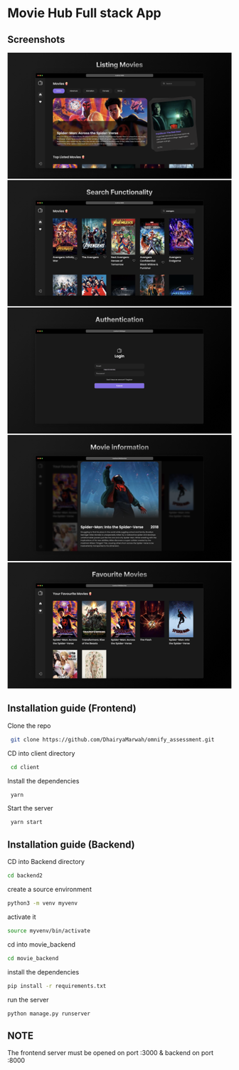 
# Movie Hub Full stack App

## Screenshots

![Screenshot 1](./screenshots/1.png)
![Screenshot 2](./screenshots/2.png)
![Screenshot 3](./screenshots/3.png)
![Screenshot 4](./screenshots/4.png)
![Screenshot 5](./screenshots/5.png)

## Installation guide (Frontend)

Clone the repo

```bash
 git clone https://github.com/DhairyaMarwah/omnify_assessment.git
```


CD into client directory

```bash
 cd client
```


Install the dependencies

```bash
 yarn
```

Start the server

```bash
 yarn start
```


## Installation guide (Backend)


CD into Backend directory

```bash
cd backend2
```

create a source environment

```bash
python3 -m venv myvenv
```

activate it

```bash
source myvenv/bin/activate
```

cd into movie_backend

```bash
cd movie_backend
```
 
 install the dependencies

```bash
pip install -r requirements.txt
```

 run the server

```bash
python manage.py runserver
```
 
## NOTE
The frontend server must be opened on port :3000 & backend on port :8000
